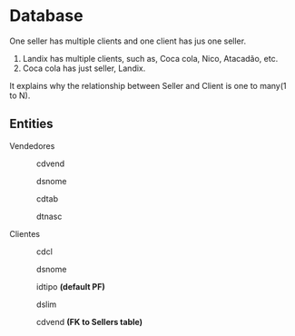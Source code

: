 <h1>Database</h1>

<p>One seller has multiple clients and one client has jus one seller.<p>

<ol>
  <li>Landix has multiple clients, such as, Coca cola, Nico, Atacadão, etc.</li>
  <li>Coca cola has just seller, Landix.</li>
</ol>

It explains why the relationship between Seller and Client is one to many(1 to N).

<h2>Entities</h2>

<p>Vendedores</p>

<ol>
  <ul>cdvend</ul>
  <ul>dsnome</ul>
  <ul>cdtab</ul>
  <ul>dtnasc</ul>
</ol>

<p>Clientes</p>

<ol>
  <ul>cdcl</ul>
  <ul>dsnome</ul>
  <ul>idtipo <strong> (default PF)</strong></ul>
  <ul>dslim</ul>
  <ul>cdvend <strong> (FK to Sellers table)</strong></ul>
</ol>

